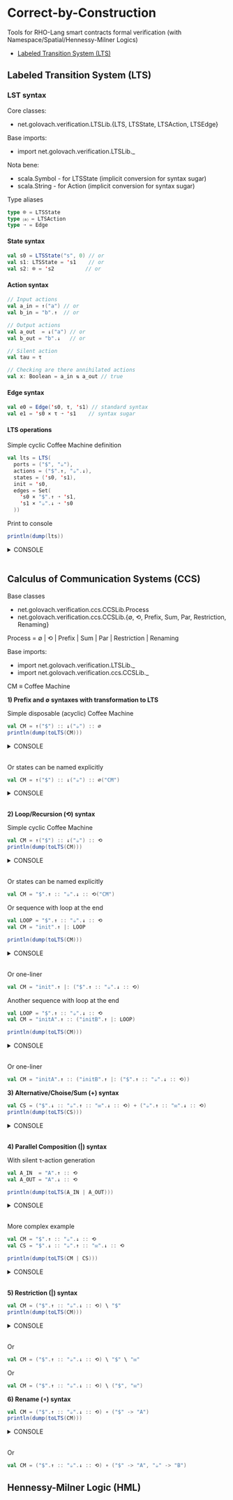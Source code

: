 # Correct-by-Construction
Tools for RHO-Lang smart contracts formal verification (with Namespace/Spatial/Hennessy-Milner Logics)

- [Labeled Transition System (LTS)](#labeled-transition-system-lts)

## Labeled Transition System (LTS)

### LST syntax

Core classes:
- net.golovach.verification.LTSLib.{LTS, LTSState, LTSAction, LTSEdge}

Base imports:
- import net.golovach.verification.LTSLib._

Nota bene:
- scala.Symbol - for LTSState (implicit conversion for syntax sugar)
- scala.String - for Action (implicit conversion for syntax sugar)

Type aliases
```scala
type ⌾ = LTSState
type ⒜ = LTSAction
type ➝ = Edge
```

#### State syntax
```scala
val s0 = LTSState("s", 0) // or
val s1: LTSState = 's1    // or
val s2: ⌾ = 's2          // or
```

#### Action syntax
```scala
// Input actions
val a_in = ↑("a") // or
val b_in = "b".↑  // or

// Output actions
val a_out  = ↓("a") // or
val b_out = "b".↓   // or

// Silent action
val tau = τ

// Checking are there annihilated actions
val x: Boolean = a_in ⇅ a_out // true
```

#### Edge syntax
```scala
val e0 = Edge('s0, τ, 's1) // standard syntax
val e1 = 's0 × τ ➝ 's1    // syntax sugar
```

#### LTS operations
Simple cyclic Coffee Machine definition
```scala
val lts = LTS(
  ports = ("$", "☕"),
  actions = ("$".↑, "☕".↓),
  states = ('s0, 's1),
  init = 's0,
  edges = Set(
    's0 × "$".↑ ➝ 's1,
    's1 × "☕".↓ ➝ 's0
  ))  
```

Print to console
```scala
println(dump(lts))
```
<details><summary>CONSOLE</summary>
<p>
  
```
>> ports:   {$, ☕}
>> actions: {↑$, ↓☕}
>> states:  {'s0, 's1}
>> init:    's0
>> edges:   
>>     's0 × ↑$ → 's1
>>     's1 × ↓☕ → 's0
```
</p>
</details><br/>

## Calculus of Communication Systems (CCS)

Base classes
- net.golovach.verification.ccs.CCSLib.Process
- net.golovach.verification.ccs.CCSLib.{∅, ⟲, Prefix, Sum, Par, Restriction, Renaming}

Process = ∅ | ⟲ | Prefix | Sum | Par | Restriction | Renaming

Base imports:
- import net.golovach.verification.LTSLib._
- import net.golovach.verification.ccs.CCSLib._



CM ≡ Coffee Machine

**1) Prefix and ∅ syntaxes with transformation to LTS**

Simple disposable (acyclic) Coffee Machine
```scala
val CM = ↑("$") :: ↓("☕") :: ∅
println(dump(toLTS(CM)))
```

<details><summary>CONSOLE</summary>
<p>
  
```
>> ports:   {☕, $}
>> actions: {↓☕, ↑$}
>> states:  {'s0, 's1, 's2}
>> init:    's2
>> edges:   
>>     's1 × ↓☕ → 's0
>>     's2 × ↑$ → 's1
```  
</p>
</details><br/>

Or states can be named explicitly
```scala
val CM = ↑("$") :: ↓("☕") :: ∅("CM")
```

<details><summary>CONSOLE</summary>
<p>

```
>> ports:   {☕, $}
>> actions: {↓☕, ↑$}
>> states:  {'CM0, 'CM1, 'CM2}
>> init:    'CM2
>> edges:   
>>     'CM1 × ↓☕ → 'CM0
>>     'CM2 × ↑$ → 'CM1
```
</p>
</details><br/>

**2) Loop/Recursion (⟲) syntax**

Simple cyclic Coffee Machine
```scala
val CM = ↑("$") :: ↓("☕") :: ⟲
println(dump(toLTS(CM)))
```

<details><summary>CONSOLE</summary>
<p>

```
>> ports:   {☕, $}
>> actions: {↓☕, ↑$}
>> states:  {'s0, 's1}
>> init:    's1
>> edges:   
>>     's0 × ↓☕ → 's1
>>     's1 × ↑$ → 's0
```
</p>
</details><br/>

Or states can be named explicitly
```scala
val CM = "$".↑ :: "☕".↓ :: ⟲("CM")
```

Or sequence with loop at the end
```scala
val LOOP = "$".↑ :: "☕".↓ :: ⟲
val CM = "init".↑ |: LOOP

println(dump(toLTS(CM)))
```

<details><summary>CONSOLE</summary>
<p>

```
>> ports:   {☕, $, init}
>> actions: {↓☕, ↑$, ↑init}
>> states:  {'s0, 's1, 's2}
>> init:    's2
>> edges:   
>>     's2 × ↑init → 's1
>>     's1 × ↑$ → 's0
>>     's0 × ↓☕ → 's1
```
</p>
</details><br/>

Or one-liner
```scala
val CM = "init".↑ |: ("$".↑ :: "☕".↓ :: ⟲)
```

Another sequence with loop at the end
```scala
val LOOP = "$".↑ :: "☕".↓ :: ⟲
val CM = "initA".↑ :: ("initB".↑ |: LOOP)

println(dump(toLTS(CM)))
```

<details><summary>CONSOLE</summary>
<p>

```
>> ports:   {☕, $, initB, initA}
>> actions: {↓☕, ↑$, ↑initB, ↑initA}
>> states:  {'s0, 's1, 's2, 's3}
>> init:    's3
>> edges:   
>>     's3 × ↑initA → 's2
>>     's2 × ↑initB → 's1
>>     's1 × ↑$ → 's0
>>     's0 × ↓☕ → 's1
```
</p>
</details><br/>

Or one-liner
```scala
val CM = "initA".↑ :: ("initB".↑ |: ("$".↑ :: "☕".↓ :: ⟲))
```

**3) Alternative/Choise/Sum (+) syntax**
```scala
val CS = ("$".↓ :: "☕".↑ :: "✉".↓ :: ⟲) + ("☕".↑ :: "✉".↓ :: ⟲)
println(dump(toLTS(CS)))
```

<details><summary>CONSOLE</summary>
<p>

```
>> ports:   {✉, ☕, $}
>> actions: {↓✉, ↑☕, ↓$}
>> states:  {'s0, 's1, 's2, 's3}
>> init:    's2
>> edges:   
>>     's1 × ↑☕ → 's0
>>     's2 × ↓$ → 's1
>>     's0 × ↓✉ → 's2
>>     's3 × ↓✉ → 's2
>>     's2 × ↑☕ → 's3
```
</p>
</details><br/>

**4) Parallel Composition (|) syntax**

With silent τ-action generation

```scala
val A_IN  = "A".↑ :: ⟲
val A_OUT = "A".↓ :: ⟲

println(dump(toLTS(A_IN | A_OUT)))
```

<details><summary>CONSOLE</summary>
<p>

```
>> ports:   {A}
>> actions: {↑A, ↓A, τ}
>> states:  {'s0}
>> init:    's0
>> edges:   
>>     's0 × ↑A → 's0
>>     's0 × ↓A → 's0
>>     's0 × τ → 's0
```
</p>
</details><br/>

More complex example
```scala
val CM = "$".↑ :: "☕".↓ :: ⟲
val CS = "$".↓ :: "☕".↑ :: "✉".↓ :: ⟲

println(dump(toLTS(CM | CS)))
```

<details><summary>CONSOLE</summary>
<p>
 
```
>> ports:   {☕, $, ✉}
>> actions: {↓☕, ↑☕, ↓✉, τ, ↑$, ↓$}
>> states:  {'s0, 's1, 's2, 's3, 's4, 's5}
>> init:    's5
>> edges:   
>>     's1 × τ → 's3
>>     's3 × ↓✉ → 's5
>>     's3 × ↑$ → 's0
>>     's1 × ↑☕ → 's0
>>     's4 × ↑☕ → 's3
>>     's2 × ↓$ → 's1
>>     's2 × ↓☕ → 's5
>>     's5 × ↑$ → 's2
>>     's4 × ↑$ → 's1
>>     's0 × ↓☕ → 's3
>>     's5 × τ → 's1
>>     's5 × ↓$ → 's4
>>     's0 × ↓✉ → 's2
>>     's1 × ↓☕ → 's4
``` 
</p>
</details><br/>


**5) Restriction (|) syntax**
```scala
val CM = ("$".↑ :: "☕".↓ :: ⟲) \ "$"
println(dump(toLTS(CM)))
```

<details><summary>CONSOLE</summary>
<p>
  
```
>> ports:   {☕}
>> actions: {↓☕}
>> states:  {'s0, 's1}
>> init:    's1
>> edges:   
>>     's0 × ↓☕ → 's1
```  
</p>
</details><br/>

Or
```scala
val CM = ("$".↑ :: "☕".↓ :: ⟲) \ "$" \ "✉"
```

Or
```scala
val CM = ("$".↑ :: "☕".↓ :: ⟲) \ ("$", "✉")
```

**6) Rename (∘) syntax**
```scala
val CM = ("$".↑ :: "☕".↓ :: ⟲) ∘ ("$" -> "A")
println(dump(toLTS(CM)))
```

<details><summary>CONSOLE</summary>
<p>

```
>> ports:   {☕, A}
>> actions: {↓☕, ↑A}
>> states:  {'s0, 's1}
>> init:    's1
>> edges:   
>>     's0 × ↓☕ → 's1
>>     's1 × ↑A → 's0
```
</p>
</details><br/>

Or
```scala
val CM = ("$".↑ :: "☕".↓ :: ⟲) ∘ ("$" -> "A", "☕" -> "B")
```

## Hennessy-Milner Logic (HML)
  


